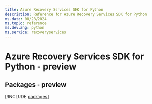 ```yaml
---
title: Azure Recovery Services SDK for Python
description: Reference for Azure Recovery Services SDK for Python
ms.date: 08/28/2024
ms.topic: reference
ms.devlang: python
ms.service: recoveryservices
---
```

# Azure Recovery Services SDK for Python - preview
## Packages - preview
[!INCLUDE [packages](recovery-services-index.md)]